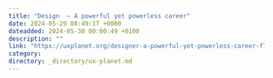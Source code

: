 ```yaml
---
title: "Design  — A powerful yet powerless career"
date: 2024-05-29 08:49:17 +0000
dateadded: 2024-05-30 00:00:49 +0100
description: ""
link: "https://uxplanet.org/designer-a-powerful-yet-powerless-career-f7008ba25677?source=rss----819cc2aaeee0---4"
category:
directory: _directory/ux-planet.md
---
```


